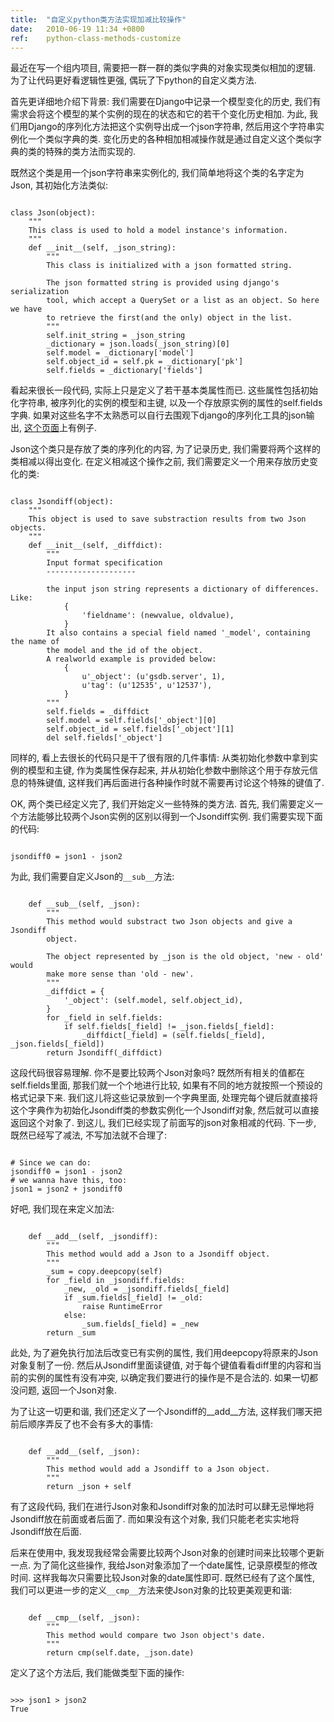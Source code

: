 ```yaml
---
title:  "自定义python类方法实现加减比较操作"
date:   2010-06-19 11:34 +0800
ref:    python-class-methods-customize
---
```


最近在写一个组内项目, 需要把一群一群的类似字典的对象实现类似相加的逻辑. 为了让代码更好看逻辑性更强, 偶玩了下python的自定义类方法.

首先更详细地介绍下背景: 我们需要在Django中记录一个模型变化的历史, 我们有需求会将这个模型的某个实例的现在的状态和它的若干个变化历史相加. 为此, 我们用Django的序列化方法把这个实例导出成一个json字符串, 然后用这个字符串实例化一个类似字典的类. 变化历史的各种相加相减操作就是通过自定义这个类似字典的类的特殊的类方法而实现的.

既然这个类是用一个json字符串来实例化的, 我们简单地将这个类的名字定为Json, 其初始化方法类似:

<pre class="code" data-lang="python"><code>
class Json(object):
    """
    This class is used to hold a model instance's information.
    """
    def __init__(self, _json_string):
        """
        This class is initialized with a json formatted string.

        The json formatted string is provided using django's serialization
        tool, which accept a QuerySet or a list as an object. So here we have
        to retrieve the first(and the only) object in the list.
        """
        self.init_string = _json_string
        _dictionary = json.loads(_json_string)[0]
        self.model = _dictionary['model']
        self.object_id = self.pk = _dictionary['pk']
        self.fields = _dictionary['fields']
</code></pre>

看起来很长一段代码, 实际上只是定义了若干基本类属性而已. 这些属性包括初始化字符串, 被序列化的实例的模型和主键, 以及一个存放原实例的属性的self.fields字典. 如果对这些名字不太熟悉可以自行去围观下django的序列化工具的json输出, [这个页面](http://docs.djangoproject.com/en/dev/topics/serialization/#topics-serialization)上有例子.

Json这个类只是存放了类的序列化的内容, 为了记录历史, 我们需要将两个这样的类相减以得出变化. 在定义相减这个操作之前, 我们需要定义一个用来存放历史变化的类:

<pre class="code" data-lang="python"><code>
class Jsondiff(object):
    """
    This object is used to save substraction results from two Json objects.
    """
    def __init__(self, _diffdict):
        """
        Input format specification
        --------------------

        the input json string represents a dictionary of differences. Like:
            {
                'fieldname': (newvalue, oldvalue),
            }
        It also contains a special field named '_model', containing the name of
        the model and the id of the object.
        A realworld example is provided below:
            {
                u'_object': (u'gsdb.server', 1),
                u'tag': (u'12535', u'12537'),
            }
        """
        self.fields = _diffdict
        self.model = self.fields['_object'][0]
        self.object_id = self.fields['_object'][1]
        del self.fields['_object']
</code></pre>

同样的, 看上去很长的代码只是干了很有限的几件事情: 从类初始化参数中拿到实例的模型和主键, 作为类属性保存起来, 并从初始化参数中删除这个用于存放元信息的特殊键值, 这样我们再后面进行各种操作时就不需要再讨论这个特殊的键值了.

OK, 两个类已经定义完了, 我们开始定义一些特殊的类方法. 首先, 我们需要定义一个方法能够比较两个Json实例的区别以得到一个Jsondiff实例. 我们需要实现下面的代码:

<pre class="code" data-lang="python"><code>
jsondiff0 = json1 - json2
</code></pre>

为此, 我们需要自定义Json的`__sub__`方法:

<pre class="code" data-lang="python"><code>
    def __sub__(self, _json):
        """
        This method would substract two Json objects and give a Jsondiff
        object.

        The object represented by _json is the old object, 'new - old' would
        make more sense than 'old - new'.
        """
        _diffdict = {
            '_object': (self.model, self.object_id),
        }
        for _field in self.fields:
            if self.fields[_field] != _json.fields[_field]:
                _diffdict[_field] = (self.fields[_field], _json.fields[_field])
        return Jsondiff(_diffdict)
</code></pre>

这段代码很容易理解. 你不是要比较两个Json对象吗? 既然所有相关的值都在self.fields里面, 那我们就一个个地进行比较, 如果有不同的地方就按照一个预设的格式记录下来. 我们这儿将这些记录放到一个字典里面, 处理完每个键后就直接将这个字典作为初始化Jsondiff类的参数实例化一个Jsondiff对象, 然后就可以直接返回这个对象了. 到这儿, 我们已经实现了前面写的json对象相减的代码. 下一步, 既然已经写了减法, 不写加法就不合理了:

<pre class="code" data-lang="python"><code>
# Since we can do:
jsondiff0 = json1 - json2
# we wanna have this, too:
json1 = json2 + jsondiff0
</code></pre>

好吧, 我们现在来定义加法:

<pre class="code" data-lang="python"><code>
    def __add__(self, _jsondiff):
        """
        This method would add a Json to a Jsondiff object.
        """
        _sum = copy.deepcopy(self)
        for _field in _jsondiff.fields:
            _new, _old = _jsondiff.fields[_field]
            if _sum.fields[_field] != _old:
                raise RuntimeError
            else:
                _sum.fields[_field] = _new
        return _sum
</code></pre>

此处, 为了避免执行加法后改变已有实例的属性, 我们用deepcopy将原来的Json对象复制了一份. 然后从Jsondiff里面读键值, 对于每个键值看看diff里的内容和当前的实例的属性有没有冲突, 以确定我们要进行的操作是不是合法的. 如果一切都没问题, 返回一个Json对象.

为了让这一切更和谐, 我们还定义了一个Jsondiff的__add__方法, 这样我们哪天把前后顺序弄反了也不会有多大的事情:

<pre class="code" data-lang="python"><code>
    def __add__(self, _json):
        """
        This method would add a Jsondiff to a Json object.
        """
        return _json + self
</code></pre>

有了这段代码, 我们在进行Json对象和Jsondiff对象的加法时可以肆无忌惮地将Jsondiff放在前面或者后面了. 而如果没有这个对象, 我们只能老老实实地将Jsondiff放在后面.

后来在使用中, 我发现我经常会需要比较两个Json对象的创建时间来比较哪个更新一点. 为了简化这些操作, 我给Json对象添加了一个date属性, 记录原模型的修改时间. 这样我每次只需要比较Json对象的date属性即可. 既然已经有了这个属性, 我们可以更进一步的定义`__cmp__`方法来使Json对象的比较更美观更和谐:


<pre class="code" data-lang="python"><code>
    def __cmp__(self, _json):
        """
        This method would compare two Json object's date.
        """
        return cmp(self.date, _json.date)
</code></pre>

定义了这个方法后, 我们能做类型下面的操作:

<pre class="code" data-lang="python"><code>
>>> json1 > json2
True
</code></pre>

